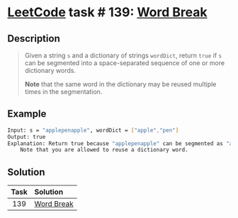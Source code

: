 # [LeetCode][leetcode] task # 139: [Word Break][task]

Description
-----------

> Given a string `s` and a dictionary of strings `wordDict`,
> return `true` if `s` can be segmented into a space-separated sequence of one or more dictionary words.
> 
> **Note** that the same word in the dictionary may be reused multiple times in the segmentation.

Example
-------

```sh
Input: s = "applepenapple", wordDict = ["apple","pen"]
Output: true
Explanation: Return true because "applepenapple" can be segmented as "apple pen apple".
    Note that you are allowed to reuse a dictionary word.
```

Solution
--------

| Task | Solution               |
|:----:|:-----------------------|
| 139  | [Word Break][solution] |


[leetcode]: <http://leetcode.com/>
[task]: <https://leetcode.com/problems/word-break/>
[solution]: <https://github.com/wellaxis/witalis-jkit/blob/main/module/tasks/src/main/java/com/witalis/jkit/tasks/core/task/leetcode/h2/p139/option/Practice.java>

